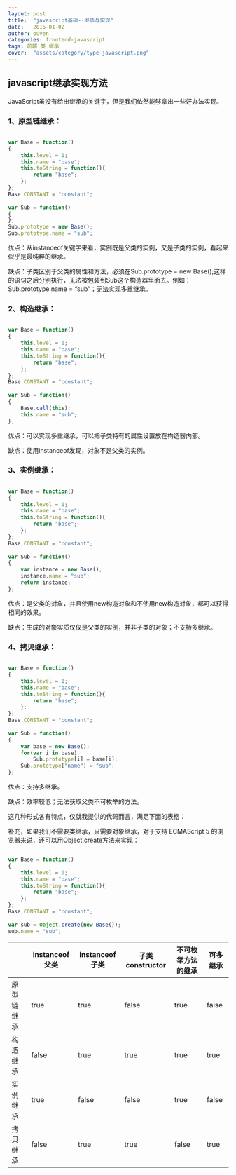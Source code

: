 ```yaml
---
layout: post
title:  "javascript基础--继承与实现"
date:   2015-01-02
author: ouven
categories: frontend-javascript
tags: 前端 类 继承
cover:  "assets/category/type-javascript.png"
---
```


## javascript继承实现方法

JavaScript虽没有给出继承的关键字，但是我们依然能够拿出一些好办法实现。

### 1、原型链继承：

```javascript

var Base = function()  
{  
    this.level = 1;  
    this.name = "base";  
    this.toString = function(){  
        return "base";  
    };  
};  
Base.CONSTANT = "constant";  
   
var Sub = function()  
{  
};  
Sub.prototype = new Base();  
Sub.prototype.name = "sub";

```

优点：从instanceof关键字来看，实例既是父类的实例，又是子类的实例，看起来似乎是最纯粹的继承。

缺点：子类区别于父类的属性和方法，必须在Sub.prototype = new Base();这样的语句之后分别执行，无法被包装到Sub这个构造器里面去。例如：Sub.prototype.name = “sub”；无法实现多重继承。

### 2、构造继承：

```javascript

var Base = function()  
{  
    this.level = 1;  
    this.name = "base";  
    this.toString = function(){  
        return "base";  
    };  
};  
Base.CONSTANT = "constant";  
   
var Sub = function()  
{  
    Base.call(this);  
    this.name = "sub";  
};

```

优点：可以实现多重继承，可以把子类特有的属性设置放在构造器内部。

缺点：使用instanceof发现，对象不是父类的实例。

### 3、实例继承：

```javascript

var Base = function()  
{  
    this.level = 1;  
    this.name = "base";  
    this.toString = function(){  
        return "base";  
    };  
};  
Base.CONSTANT = "constant";  
   
var Sub = function()  
{  
    var instance = new Base();  
    instance.name = "sub";  
    return instance;  
};

```

优点：是父类的对象，并且使用new构造对象和不使用new构造对象，都可以获得相同的效果。

缺点：生成的对象实质仅仅是父类的实例，并非子类的对象；不支持多继承。

### 4、拷贝继承：

```javascript

var Base = function()  
{  
    this.level = 1;  
    this.name = "base";  
    this.toString = function(){  
        return "base";  
    };  
};  
Base.CONSTANT = "constant";  
   
var Sub = function()  
{  
    var base = new Base();  
    for(var i in base)  
        Sub.prototype[i] = base[i];
    Sub.prototype["name"] = "sub";
};

```

优点：支持多继承。

缺点：效率较低；无法获取父类不可枚举的方法。

这几种形式各有特点，仅就我提供的代码而言，满足下面的表格：

补充，如果我们不需要类继承，只需要对象继承，对于支持 ECMAScript 5 的浏览器来说，还可以用Object.create方法来实现：

```javascript

var Base = function()  
{  
    this.level = 1;  
    this.name = "base";  
    this.toString = function(){  
        return "base";  
    };  
};  
Base.CONSTANT = "constant";  
   
var sub = Object.create(new Base());  
sub.name = "sub";

```

||instanceof 父类|instanceof子类|子类constructor|不可枚举方法的继承|可多继承|
|---|---|---|---|---|---|
|原型链继承|true|true|false|true|false|
|构造继承|false|true|true|true|true|
|实例继承|true|false|false|true|false|
|拷贝继承|false|true|true|false|true|
